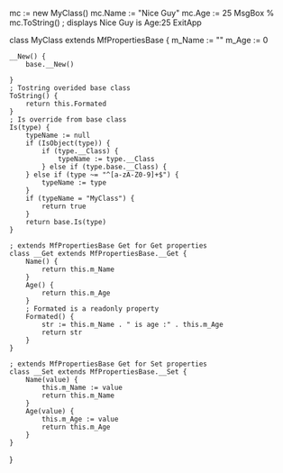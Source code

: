 mc := new MyClass()
mc.Name := "Nice Guy"
mc.Age := 25
MsgBox % mc.ToString() ; displays Nice Guy is Age:25
ExitApp

class MyClass extends MfPropertiesBase
{
	m_Name := ""
	m_Age := 0
	
	__New() {
		base.__New()
		
	}
	; Tostring overided base class
	ToString() {
		return this.Formated
	}
	; Is override from base class
	Is(type) {
		typeName := null
		if (IsObject(type)) {
			if (type.__Class) {
				typeName := type.__Class
			} else if (type.base.__Class) {
		} else if (type ~= "^[a-zA-Z0-9]+$") {
			typeName := type
		}
		if (typeName = "MyClass") {
			return true
		}
		return base.Is(type)
	}
	
	; extends MfPropertiesBase Get for Get properties
	class __Get extends MfPropertiesBase.__Get {
		Name() {
			return this.m_Name
		}
		Age() {
			return this.m_Age
		}
		; Formated is a readonly property
		Formated() {
			str := this.m_Name . " is age :" . this.m_Age
			return str
		}
	}
	
	; extends MfPropertiesBase Get for Set properties
	class __Set extends MfPropertiesBase.__Set {
		Name(value) {
			this.m_Name := value
			return this.m_Name
		}
		Age(value) {
			this.m_Age := value
			return this.m_Age
		}
	}
}